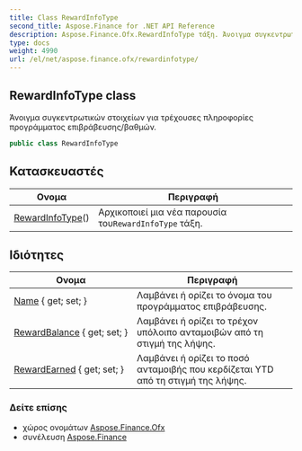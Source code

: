 ```yaml
---
title: Class RewardInfoType
second_title: Aspose.Finance for .NET API Reference
description: Aspose.Finance.Ofx.RewardInfoType τάξη. Άνοιγμα συγκεντρωτικών στοιχείων για τρέχουσες πληροφορίες προγράμματος επιβράβευσης/βαθμών.
type: docs
weight: 4990
url: /el/net/aspose.finance.ofx/rewardinfotype/
---
```

## RewardInfoType class

Άνοιγμα συγκεντρωτικών στοιχείων για τρέχουσες πληροφορίες προγράμματος επιβράβευσης/βαθμών.

```csharp
public class RewardInfoType
```

## Κατασκευαστές

| Ονομα | Περιγραφή |
| --- | --- |
| [RewardInfoType](rewardinfotype/)() | Αρχικοποιεί μια νέα παρουσία του`RewardInfoType` τάξη. |

## Ιδιότητες

| Ονομα | Περιγραφή |
| --- | --- |
| [Name](../../aspose.finance.ofx/rewardinfotype/name/) { get; set; } | Λαμβάνει ή ορίζει το όνομα του προγράμματος επιβράβευσης. |
| [RewardBalance](../../aspose.finance.ofx/rewardinfotype/rewardbalance/) { get; set; } | Λαμβάνει ή ορίζει το τρέχον υπόλοιπο ανταμοιβών από τη στιγμή της λήψης. |
| [RewardEarned](../../aspose.finance.ofx/rewardinfotype/rewardearned/) { get; set; } | Λαμβάνει ή ορίζει το ποσό ανταμοιβής που κερδίζεται YTD από τη στιγμή της λήψης. |

### Δείτε επίσης

* χώρος ονομάτων [Aspose.Finance.Ofx](../../aspose.finance.ofx/)
* συνέλευση [Aspose.Finance](../../)


